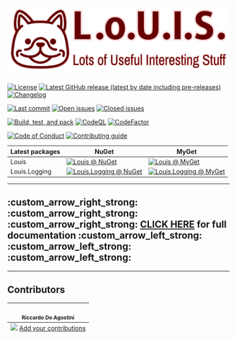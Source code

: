 # ![L.o.U.I.S.](graphics/Readme.png)

[![License](https://img.shields.io/github/license/Tenacom/Louis.svg)](https://github.com/Tenacom/Louis/blob/main/LICENSE)
[![Latest GitHub release (latest by date including pre-releases)](https://img.shields.io/github/v/release/Tenacom/Louis?include_prereleases)](https://github.com/Tenacom/Louis/releases)
[![Changelog](https://img.shields.io/badge/changelog-Keep%20a%20Changelog%20v1.0.0-%23E05735)](https://github.com/Tenacom/Louis/blob/main/CHANGELOG.md)

[![Last commit](https://img.shields.io/github/last-commit/Tenacom/Louis.svg)](https://github.com/Tenacom/Louis/commits/main)
[![Open issues](https://img.shields.io/github/issues-raw/Tenacom/Louis.svg?label=open+issues)](https://github.com/Tenacom/Louis/issues?q=is%3Aissue+is%3Aopen+sort%3Aupdated-desc)
[![Closed issues](https://img.shields.io/github/issues-closed-raw/Tenacom/Louis.svg?label=closed+issues)](https://github.com/Tenacom/Louis/issues?q=is%3Aissue+is%3Aclosed+sort%3Aupdated-desc)

[![Build, test, and pack](https://github.com/Tenacom/Louis/actions/workflows/build-test-pack.yml/badge.svg)](https://github.com/Tenacom/Louis/actions/workflows/build-test-pack.yml)
[![CodeQL](https://github.com/Tenacom/Louis/actions/workflows/codeql-analysis.yml/badge.svg)](https://github.com/Tenacom/Louis/actions/workflows/codeql-analysis.yml)
[![CodeFactor](https://www.codefactor.io/repository/github/Tenacom/Louis/badge)](https://www.codefactor.io/repository/github/Tenacom/Louis)

[![Code of Conduct](https://img.shields.io/badge/conduct-code-orange)](https://github.com/Tenacom/.github/blob/main/CODE_OF_CONDUCT.md)
[![Contributing guide](https://img.shields.io/badge/contributing-guide-orange)](https://github.com/Tenacom/.github/blob/main/CONTRIBUTING.md)

| Latest packages | NuGet | MyGet |
|-----------------|-------|-------|
| Louis            | [![Louis @ NuGet](https://img.shields.io/nuget/v/Louis?label=&color=009900)](https://nuget.org/packages/Louis) | [![Louis @ MyGet](https://img.shields.io/myget/tenacom-preview/vpre/Louis?label=&color=orange)](https://www.myget.org/feed/tenacom-preview/package/nuget/Louis) |
| Louis.Logging | [![Louis.Logging @ NuGet](https://img.shields.io/nuget/v/Louis.Logging?label=&color=009900)](https://nuget.org/packages/Louis.Logging) | [![Louis.Logging @ MyGet](https://img.shields.io/myget/tenacom-preview/vpre/Louis.Logging?label=&color=orange)](https://www.myget.org/feed/tenacom-preview/package/nuget/Louis.Logging) |

---

## :custom_arrow_right_strong: :custom_arrow_right_strong: :custom_arrow_right_strong: [CLICK HERE](https://tenacom.github.io/Louis) for full documentation :custom_arrow_left_strong: :custom_arrow_left_strong: :custom_arrow_left_strong:

---

## Contributors

<!-- ALL-CONTRIBUTORS-LIST:START - Do not remove or modify this section -->
<!-- prettier-ignore-start -->
<!-- markdownlint-disable -->
<table>
  <tbody>
    <tr>
      <td align="center"><a href="https://github.com/rdeago"><img src="https://avatars.githubusercontent.com/u/139223?v=4" width="100px;" alt=""/><br /><sub><b>Riccardo De Agostini</b></sub></a></td>
    </tr>
  </tbody>
  <tfoot>
    <tr>
      <td align="center" size="13px" colspan="7">
        <img src="https://raw.githubusercontent.com/all-contributors/all-contributors-cli/1b8533af435da9854653492b1327a23a4dbd0a10/assets/logo-small.svg">
          <a href="https://all-contributors.js.org/docs/en/bot/usage">Add your contributions</a>
        </img>
      </td>
    </tr>
  </tfoot>
</table>


<!-- markdownlint-restore -->
<!-- prettier-ignore-end -->
<!-- ALL-CONTRIBUTORS-LIST:END -->
